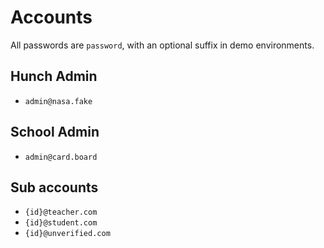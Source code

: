 # Accounts

All passwords are `password`, with an optional suffix in demo environments.

## Hunch Admin

- `admin@nasa.fake`

## School Admin

- `admin@card.board`

## Sub accounts

- `{id}@teacher.com`
- `{id}@student.com`
- `{id}@unverified.com`

